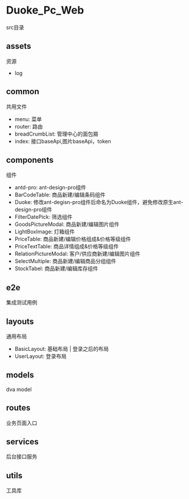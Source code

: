 # Duoke_Pc_Web

src目录 

## assets 
资源

- log

## common 
共用文件

- menu: 菜单
- router: 路由
- breadCrumbList: 管理中心的面包屑
- index: 接口baseApi,图片baseApi，token

## components 
组件

- antd-pro: ant-design-pro组件
- BarCodeTable: 商品新建/编辑条码组件
- Duoke: 修改ant-degisn-pro组件后命名为Duoke组件，避免修改原生ant-design-pro组件
- FilterDatePick: 筛选组件
- GoodsPictureModal: 商品新建/编辑图片组件
- LightBoxImage: 灯箱组件
- PriceTable: 商品新建/编辑价格组成&价格等级组件
- PriceTextTable: 商品详情组成&价格等级组件
- RelationPictureModal: 客户/供应商新建/编辑图片组件
- SelectMultiple: 商品新建/编辑商品分组组件
- StockTabel: 商品新建/编辑库存组件

## e2e 
集成测试用例

## layouts 
通用布局

- BasicLayout: 基础布局 | 登录之后的布局
- UserLayout: 登录布局

## models 
dva model

## routes 
业务页面入口

## services 
后台接口服务

## utils 
工具库
